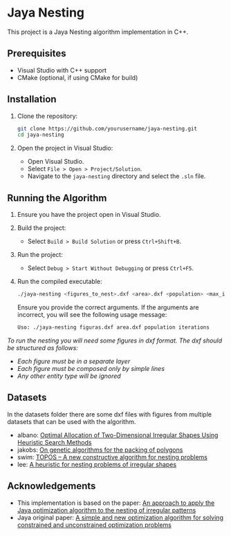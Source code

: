 # Jaya Nesting

This project is a Jaya Nesting algorithm implementation in C++.

## Prerequisites

- Visual Studio with C++ support
- CMake (optional, if using CMake for build)

## Installation

1. Clone the repository:
    ```sh
    git clone https://github.com/yourusername/jaya-nesting.git
    cd jaya-nesting
    ```

2. Open the project in Visual Studio:
    - Open Visual Studio.
    - Select `File > Open > Project/Solution`.
    - Navigate to the `jaya-nesting` directory and select the `.sln` file.

## Running the Algorithm

1. Ensure you have the project open in Visual Studio.

2. Build the project:
    - Select `Build > Build Solution` or press `Ctrl+Shift+B`.

3. Run the project:
    - Select `Debug > Start Without Debugging` or press `Ctrl+F5`.

4. Run the compiled executable:
    ```sh
    ./jaya-nesting <figures_to_nest>.dxf <area>.dxf <population> <max_iterations>
    ```
    Ensure you provide the correct arguments. If the arguments are incorrect, you will see the following usage message:
    ```sh
    Uso: ./jaya-nesting figuras.dxf area.dxf population iterations
    ```

*To run the nesting you will need some figures in dxf format. The dxf should be structured as follows:*

- *Each figure must be in a separate layer*
- *Each figure must be composed only by simple lines*
- *Any other entity type will be ignored*

## Datasets

In the datasets folder there are some dxf files with figures from multiple datasets that can be used with the algorithm.

- albano: [Optimal Allocation of Two-Dimensional Irregular Shapes Using Heuristic Search Methods](https://doi.org/10.1109/TSMC.1980.4308483)
- jakobs: [On genetic algorithms for the packing of polygons](https://doi.org/10.1016/0377-2217(94)00166-9)
- swim: [TOPOS – A new constructive algorithm for nesting problems](http://dx.doi.org/10.1007/s002910050105)
- lee: [A heuristic for nesting problems of irregular shapes](https://doi.org/10.1016/j.cad.2008.02.008)

## Acknowledgements

- This implementation is based on the paper: [An approach to apply the Jaya optimization algorithm to the nesting of irregular patterns](https://doi.org/10.1093/jcde/qwae093)
- Jaya original paper: [A simple and new optimization algorithm for solving constrained and unconstrained optimization problems](https://doi.org/10.5267/j.ijiec.2015.8.004)
